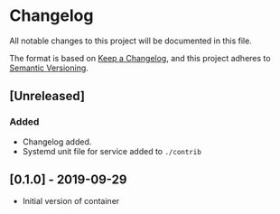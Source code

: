 # Changelog
All notable changes to this project will be documented in this file.

The format is based on [Keep a Changelog](https://keepachangelog.com/en/1.0.0/),
and this project adheres to [Semantic Versioning](https://semver.org/spec/v2.0.0.html).

## [Unreleased]

### Added
- Changelog added.
- Systemd unit file for service added to `./contrib`


## [0.1.0] - 2019-09-29
- Initial version of container
